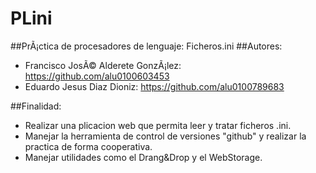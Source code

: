 PLini
=====
##PrÃ¡ctica de procesadores de lenguaje: Ficheros.ini
##Autores:
+ Francisco JosÃ© Alderete GonzÃ¡lez: https://github.com/alu0100603453
+ Eduardo Jesus Diaz Dioniz: https://github.com/alu0100789683

##Finalidad:
+ Realizar una plicacion web que permita leer y tratar ficheros .ini.
+ Manejar la herramienta de control de versiones "github" y realizar la practica de forma cooperativa.
+ Manejar utilidades como el Drang&Drop y el WebStorage.
